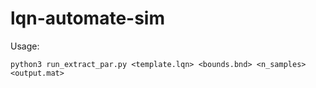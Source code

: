 # lqn-automate-sim
Usage:
```
python3 run_extract_par.py <template.lqn> <bounds.bnd> <n_samples> <output.mat>
```
